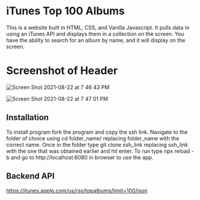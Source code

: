 # iTunes Top 100 Albums

This is a website built in HTML, CSS, and Vanilla Javascript. It pulls data in using an iTunes API and displays them in a collection on the screen. You have the ability to search for an album by name, and it will display on the screen.

# Screenshot of Header

![Screen Shot 2021-08-22 at 7 46 43 PM](https://user-images.githubusercontent.com/51758491/130374137-3848f9b5-ddeb-401a-9722-fca53f5f87fb.png)

![Screen Shot 2021-08-22 at 7 47 01 PM](https://user-images.githubusercontent.com/51758491/130374145-87e847ed-ef50-4e04-abb4-94ba3123b869.png)


## Installation

To install program fork the program and copy the ssh link. Navigate to the folder of choice using cd folder_name/ replacing folder_name with the correct name. Once in the folder type git clone ssh_link replacing ssh_link with the one that was obtained earlier and hit enter. To run type npx reload -b and go to http://localhost:8080 in browser to use the app.

## Backend API

https://itunes.apple.com/us/rss/topalbums/limit=100/json
